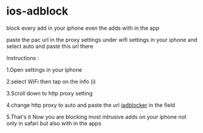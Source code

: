# ios-adblock
block every add in your iphone even the adds with in the app

paste the pac url in the proxy settings under wifi settings in your iphone and select auto and paste this url there

Instructions :

1.Open settings in your iphone

2.select WiFi then tap on the info (i)

3.Scroll down to http proxy setting

4.change http proxy to auto and paste the url [iadblocker](https://raw.githubusercontent.com/ramuthumu/ios-adblock/master/iadblock.pac) in the field 

5.That's it Now you are blocking most intrusive adds on your iphone not only in safari but also with in the apps 

